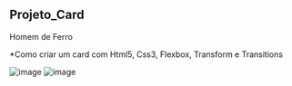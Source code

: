 ## Projeto_Card
Homem de Ferro

*Como criar um card com Html5, Css3, Flexbox, Transform e Transitions

![image](https://user-images.githubusercontent.com/98665329/219220509-93f9158a-b6eb-4fe4-b96f-1740aa2b53de.png)
![image](https://user-images.githubusercontent.com/98665329/219220264-c3e6dfe5-8ce8-4f02-bca3-f2264ba06fb5.png)
